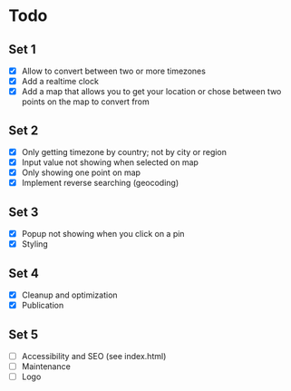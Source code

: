 # Todo

## Set 1

-   [x] Allow to convert between two or more timezones
-   [x] Add a realtime clock
-   [x] Add a map that allows you to get your location or chose between two points on the map to convert from

## Set 2

-   [x] Only getting timezone by country; not by city or region
-   [x] Input value not showing when selected on map
-   [x] Only showing one point on map
-   [x] Implement reverse searching (geocoding)

## Set 3

-   [x] Popup not showing when you click on a pin
-   [x] Styling

## Set 4

-   [x] Cleanup and optimization
-   [x] Publication

## Set 5

-   [ ] Accessibility and SEO (see index.html)
-   [ ] Maintenance
-   [ ] Logo
